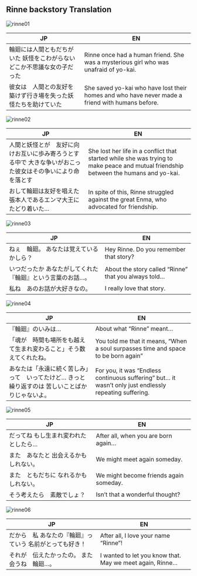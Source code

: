 ## Rinne backstory Translation
[rinne01]: https://raw.githubusercontent.com/noroinohanako/yo-kai_subs/master/misc_trans/rinne_puni/rinne01.jpg
[rinne02]: https://raw.githubusercontent.com/noroinohanako/yo-kai_subs/master/misc_trans/rinne_puni/rinne02.jpg
[rinne03]: https://raw.githubusercontent.com/noroinohanako/yo-kai_subs/master/misc_trans/rinne_puni/rinne03.jpg
[rinne04]: https://raw.githubusercontent.com/noroinohanako/yo-kai_subs/master/misc_trans/rinne_puni/rinne04.jpg
[rinne05]: https://raw.githubusercontent.com/noroinohanako/yo-kai_subs/master/misc_trans/rinne_puni/rinne05.jpg
[rinne06]: https://raw.githubusercontent.com/noroinohanako/yo-kai_subs/master/misc_trans/rinne_puni/rinne06.jpg


![rinne01]

|JP|EN|
|---|---|
|輪廻には人間ともだちがいた 妖怪をこわがらないどこか不思議な女の子だった|Rinne once had a human friend. She was a mysterious girl who was unafraid of yo-kai.|
|彼女は　人間との友好を築けず行き場を失った妖怪たちを助けていた|She saved yo-kai who have lost their homes and who have never made a friend with humans before.


![rinne02]

|JP|EN|
|---|---|
|人間と妖怪とが　友好に向けお互いに歩み寄ろうとする中で 大きな争いがおこった彼女はその争いにより命を落とす| She lost her life in a conflict that started while she was trying to make peace and mutual friendship between the humans and yo-kai.
|おして輪廻は友好を唱えた張本人であるエンマ大王にたどり着いた…|In spite of this, Rinne struggled against the great Enma, who advocated for friendship.


![rinne03]

|JP|EN|
|---|---|
|ねぇ　輪廻。 あなたは覚えているかしら？|Hey Rinne. Do you remember that story?
|いつだったか あなたがしてくれた 『輪廻』という言葉のお話…。|About the story called “Rinne” that you always told…
|私ね　あのお話が大好きなの。|I really love that story.


![rinne04]

|JP|EN|
|---|---|
|『輪廻』のいみは…|About what “Rinne” meant…
|「魂が　時間も場所をも越えて生まれ変わること」そう数えてくれたね。|You told me that it means, “When a soul surpasses time and space to be born again”
|あなたは「永遠に続く苦しみ」って　いってたけど… きっと　繰り返すのは 苦しいことばかりじゃないよ。|For you, it was “Endless continuous suffering” but… it wasn’t only just endlessly repeating suffering.


![rinne05]

|JP|EN|
|---|---|
|だってね もし生まれ変われたとしたら… |After all, when you are born again…
|また　あなたと 出会えるかもしれない。|We might meet again someday.
|また　ともだちに なれるかもしれない。|We might become friends again someday.
|そう考えたら　素敵でしょ？ | Isn’t that a wonderful thought?


![rinne06]

|JP|EN|
|---|---|
|だから　私 あなたの『輪廻』っていう 名前がとっても好き！|After all, I love your name “Rinne”!
|それが　伝えたかったの。 また会うね　輪廻…。|I wanted to let you know that. May we meet again, Rinne…
